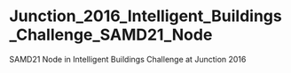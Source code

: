 # Junction_2016_Intelligent_Buildings_Challenge_SAMD21_Node
SAMD21 Node in Intelligent Buildings Challenge at Junction 2016
